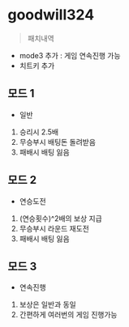 # goodwill324

> 패치내역  
- mode3 추가 : 게임 연속진행 가능  
- 치트키 추가  

## 모드 1
- 일반
1. 승리시 2.5배
2. 무승부시 배팅돈 돌려받음
3. 패배시 배팅 잃음

## 모드 2
- 연승도전  
1. (연승횟수)^2배의 보상 지급
2. 무승부시 라운드 재도전
3. 패배시 배팅 잃음

## 모드 3
- 연속진행
1. 보상은 일반과 동일
2. 간편하게 여러번의 게임 진행가능